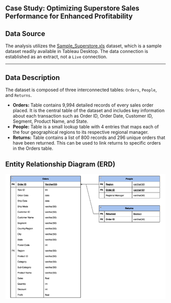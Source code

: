 <h2>Case Study: Optimizing Superstore Sales Performance for Enhanced Profitability</h2>

<h2> Data Source</h2>

The analysis utilizes the [Sample_Superstore.xls](https://github.com/LashawnFofung/Superstore-Sales-Performance/blob/main/Data/sample_superstore.xls) dataset, which is a sample dataset readily available in Tableau Desktop. The data connection is established as an extract, not a `Live` connection.

---
<h2>Data Description</h2>

The dataset is composed of three interconnected tables: `Orders`, `People`, and `Returns`.

  - <b>Orders:</b> Table contains 9,994 detailed records of every sales order placed. It is the central table of the dataset and includes key information about each transaction such as Order ID, Order Date, Customer ID, Segment, Product Name, and State.
  - <b>People:</b> Table is a small lookup table with 4 entries that maps each of the four geographical regions to its respective regional manager.
  - <b>Returns:</b> Table contains a list of 800 records and 296 unique orders that have been returned. This can be used to link returns to specific orders in the Orders table.


<h2>Entity Relationship Diagram (ERD)</h2>


![Sample Superstore Dataset ERD](https://github.com/LashawnFofung/Superstore-Sales-Performance/blob/main/Images/Sample%20Superstore%20Dataset%20ERD.png)

